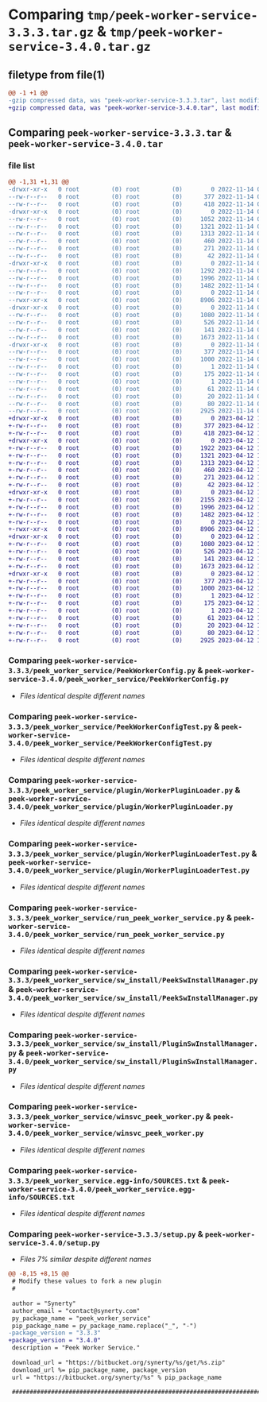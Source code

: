 # Comparing `tmp/peek-worker-service-3.3.3.tar.gz` & `tmp/peek-worker-service-3.4.0.tar.gz`

## filetype from file(1)

```diff
@@ -1 +1 @@
-gzip compressed data, was "peek-worker-service-3.3.3.tar", last modified: Mon Nov 14 05:36:48 2022, max compression
+gzip compressed data, was "peek-worker-service-3.4.0.tar", last modified: Wed Apr 12 11:05:34 2023, max compression
```

## Comparing `peek-worker-service-3.3.3.tar` & `peek-worker-service-3.4.0.tar`

### file list

```diff
@@ -1,31 +1,31 @@
-drwxr-xr-x   0 root         (0) root         (0)        0 2022-11-14 05:36:48.950942 peek-worker-service-3.3.3/
--rw-r--r--   0 root         (0) root         (0)      377 2022-11-14 05:36:48.950942 peek-worker-service-3.3.3/PKG-INFO
--rw-r--r--   0 root         (0) root         (0)      418 2022-11-14 05:34:28.000000 peek-worker-service-3.3.3/README.rst
-drwxr-xr-x   0 root         (0) root         (0)        0 2022-11-14 05:36:48.949942 peek-worker-service-3.3.3/peek_worker_service/
--rw-r--r--   0 root         (0) root         (0)     1052 2022-11-14 05:34:28.000000 peek-worker-service-3.3.3/peek_worker_service/CeleryApp.py
--rw-r--r--   0 root         (0) root         (0)     1321 2022-11-14 05:34:28.000000 peek-worker-service-3.3.3/peek_worker_service/PeekWorkerConfig.py
--rw-r--r--   0 root         (0) root         (0)     1313 2022-11-14 05:34:28.000000 peek-worker-service-3.3.3/peek_worker_service/PeekWorkerConfigTest.py
--rw-r--r--   0 root         (0) root         (0)      460 2022-11-14 05:34:28.000000 peek-worker-service-3.3.3/peek_worker_service/PlatformDependencyTest.py
--rw-r--r--   0 root         (0) root         (0)      271 2022-11-14 05:34:28.000000 peek-worker-service-3.3.3/peek_worker_service/TempUnitTest.py
--rw-r--r--   0 root         (0) root         (0)       42 2022-11-14 05:36:48.000000 peek-worker-service-3.3.3/peek_worker_service/__init__.py
-drwxr-xr-x   0 root         (0) root         (0)        0 2022-11-14 05:36:48.950942 peek-worker-service-3.3.3/peek_worker_service/plugin/
--rw-r--r--   0 root         (0) root         (0)     1292 2022-11-14 05:34:28.000000 peek-worker-service-3.3.3/peek_worker_service/plugin/PeekWorkerPlatformHook.py
--rw-r--r--   0 root         (0) root         (0)     1996 2022-11-14 05:34:28.000000 peek-worker-service-3.3.3/peek_worker_service/plugin/WorkerPluginLoader.py
--rw-r--r--   0 root         (0) root         (0)     1482 2022-11-14 05:34:28.000000 peek-worker-service-3.3.3/peek_worker_service/plugin/WorkerPluginLoaderTest.py
--rw-r--r--   0 root         (0) root         (0)        0 2022-11-14 05:34:28.000000 peek-worker-service-3.3.3/peek_worker_service/plugin/__init__.py
--rwxr-xr-x   0 root         (0) root         (0)     8906 2022-11-14 05:34:28.000000 peek-worker-service-3.3.3/peek_worker_service/run_peek_worker_service.py
-drwxr-xr-x   0 root         (0) root         (0)        0 2022-11-14 05:36:48.950942 peek-worker-service-3.3.3/peek_worker_service/sw_install/
--rw-r--r--   0 root         (0) root         (0)     1080 2022-11-14 05:34:28.000000 peek-worker-service-3.3.3/peek_worker_service/sw_install/PeekSwInstallManager.py
--rw-r--r--   0 root         (0) root         (0)      526 2022-11-14 05:34:28.000000 peek-worker-service-3.3.3/peek_worker_service/sw_install/PluginSwInstallManager.py
--rw-r--r--   0 root         (0) root         (0)      141 2022-11-14 05:34:28.000000 peek-worker-service-3.3.3/peek_worker_service/sw_install/__init__.py
--rw-r--r--   0 root         (0) root         (0)     1673 2022-11-14 05:34:28.000000 peek-worker-service-3.3.3/peek_worker_service/winsvc_peek_worker.py
-drwxr-xr-x   0 root         (0) root         (0)        0 2022-11-14 05:36:48.949942 peek-worker-service-3.3.3/peek_worker_service.egg-info/
--rw-r--r--   0 root         (0) root         (0)      377 2022-11-14 05:36:48.000000 peek-worker-service-3.3.3/peek_worker_service.egg-info/PKG-INFO
--rw-r--r--   0 root         (0) root         (0)     1000 2022-11-14 05:36:48.000000 peek-worker-service-3.3.3/peek_worker_service.egg-info/SOURCES.txt
--rw-r--r--   0 root         (0) root         (0)        1 2022-11-14 05:36:48.000000 peek-worker-service-3.3.3/peek_worker_service.egg-info/dependency_links.txt
--rw-r--r--   0 root         (0) root         (0)      175 2022-11-14 05:36:48.000000 peek-worker-service-3.3.3/peek_worker_service.egg-info/entry_points.txt
--rw-r--r--   0 root         (0) root         (0)        1 2022-11-14 05:36:48.000000 peek-worker-service-3.3.3/peek_worker_service.egg-info/not-zip-safe
--rw-r--r--   0 root         (0) root         (0)       61 2022-11-14 05:36:48.000000 peek-worker-service-3.3.3/peek_worker_service.egg-info/requires.txt
--rw-r--r--   0 root         (0) root         (0)       20 2022-11-14 05:36:48.000000 peek-worker-service-3.3.3/peek_worker_service.egg-info/top_level.txt
--rw-r--r--   0 root         (0) root         (0)       80 2022-11-14 05:36:48.951942 peek-worker-service-3.3.3/setup.cfg
--rw-r--r--   0 root         (0) root         (0)     2925 2022-11-14 05:36:48.000000 peek-worker-service-3.3.3/setup.py
+drwxr-xr-x   0 root         (0) root         (0)        0 2023-04-12 11:05:34.165204 peek-worker-service-3.4.0/
+-rw-r--r--   0 root         (0) root         (0)      377 2023-04-12 11:05:34.165204 peek-worker-service-3.4.0/PKG-INFO
+-rw-r--r--   0 root         (0) root         (0)      418 2023-04-12 11:03:19.000000 peek-worker-service-3.4.0/README.rst
+drwxr-xr-x   0 root         (0) root         (0)        0 2023-04-12 11:05:34.164204 peek-worker-service-3.4.0/peek_worker_service/
+-rw-r--r--   0 root         (0) root         (0)     1922 2023-04-12 11:03:19.000000 peek-worker-service-3.4.0/peek_worker_service/CeleryApp.py
+-rw-r--r--   0 root         (0) root         (0)     1321 2023-04-12 11:03:19.000000 peek-worker-service-3.4.0/peek_worker_service/PeekWorkerConfig.py
+-rw-r--r--   0 root         (0) root         (0)     1313 2023-04-12 11:03:19.000000 peek-worker-service-3.4.0/peek_worker_service/PeekWorkerConfigTest.py
+-rw-r--r--   0 root         (0) root         (0)      460 2023-04-12 11:03:19.000000 peek-worker-service-3.4.0/peek_worker_service/PlatformDependencyTest.py
+-rw-r--r--   0 root         (0) root         (0)      271 2023-04-12 11:03:19.000000 peek-worker-service-3.4.0/peek_worker_service/TempUnitTest.py
+-rw-r--r--   0 root         (0) root         (0)       42 2023-04-12 11:05:33.000000 peek-worker-service-3.4.0/peek_worker_service/__init__.py
+drwxr-xr-x   0 root         (0) root         (0)        0 2023-04-12 11:05:34.165204 peek-worker-service-3.4.0/peek_worker_service/plugin/
+-rw-r--r--   0 root         (0) root         (0)     2155 2023-04-12 11:03:19.000000 peek-worker-service-3.4.0/peek_worker_service/plugin/PeekWorkerPlatformHook.py
+-rw-r--r--   0 root         (0) root         (0)     1996 2023-04-12 11:03:19.000000 peek-worker-service-3.4.0/peek_worker_service/plugin/WorkerPluginLoader.py
+-rw-r--r--   0 root         (0) root         (0)     1482 2023-04-12 11:03:19.000000 peek-worker-service-3.4.0/peek_worker_service/plugin/WorkerPluginLoaderTest.py
+-rw-r--r--   0 root         (0) root         (0)        0 2023-04-12 11:03:19.000000 peek-worker-service-3.4.0/peek_worker_service/plugin/__init__.py
+-rwxr-xr-x   0 root         (0) root         (0)     8906 2023-04-12 11:03:19.000000 peek-worker-service-3.4.0/peek_worker_service/run_peek_worker_service.py
+drwxr-xr-x   0 root         (0) root         (0)        0 2023-04-12 11:05:34.165204 peek-worker-service-3.4.0/peek_worker_service/sw_install/
+-rw-r--r--   0 root         (0) root         (0)     1080 2023-04-12 11:03:19.000000 peek-worker-service-3.4.0/peek_worker_service/sw_install/PeekSwInstallManager.py
+-rw-r--r--   0 root         (0) root         (0)      526 2023-04-12 11:03:19.000000 peek-worker-service-3.4.0/peek_worker_service/sw_install/PluginSwInstallManager.py
+-rw-r--r--   0 root         (0) root         (0)      141 2023-04-12 11:03:19.000000 peek-worker-service-3.4.0/peek_worker_service/sw_install/__init__.py
+-rw-r--r--   0 root         (0) root         (0)     1673 2023-04-12 11:03:19.000000 peek-worker-service-3.4.0/peek_worker_service/winsvc_peek_worker.py
+drwxr-xr-x   0 root         (0) root         (0)        0 2023-04-12 11:05:34.165204 peek-worker-service-3.4.0/peek_worker_service.egg-info/
+-rw-r--r--   0 root         (0) root         (0)      377 2023-04-12 11:05:34.000000 peek-worker-service-3.4.0/peek_worker_service.egg-info/PKG-INFO
+-rw-r--r--   0 root         (0) root         (0)     1000 2023-04-12 11:05:34.000000 peek-worker-service-3.4.0/peek_worker_service.egg-info/SOURCES.txt
+-rw-r--r--   0 root         (0) root         (0)        1 2023-04-12 11:05:34.000000 peek-worker-service-3.4.0/peek_worker_service.egg-info/dependency_links.txt
+-rw-r--r--   0 root         (0) root         (0)      175 2023-04-12 11:05:34.000000 peek-worker-service-3.4.0/peek_worker_service.egg-info/entry_points.txt
+-rw-r--r--   0 root         (0) root         (0)        1 2023-04-12 11:05:34.000000 peek-worker-service-3.4.0/peek_worker_service.egg-info/not-zip-safe
+-rw-r--r--   0 root         (0) root         (0)       61 2023-04-12 11:05:34.000000 peek-worker-service-3.4.0/peek_worker_service.egg-info/requires.txt
+-rw-r--r--   0 root         (0) root         (0)       20 2023-04-12 11:05:34.000000 peek-worker-service-3.4.0/peek_worker_service.egg-info/top_level.txt
+-rw-r--r--   0 root         (0) root         (0)       80 2023-04-12 11:05:34.175204 peek-worker-service-3.4.0/setup.cfg
+-rw-r--r--   0 root         (0) root         (0)     2925 2023-04-12 11:05:33.000000 peek-worker-service-3.4.0/setup.py
```

### Comparing `peek-worker-service-3.3.3/peek_worker_service/PeekWorkerConfig.py` & `peek-worker-service-3.4.0/peek_worker_service/PeekWorkerConfig.py`

 * *Files identical despite different names*

### Comparing `peek-worker-service-3.3.3/peek_worker_service/PeekWorkerConfigTest.py` & `peek-worker-service-3.4.0/peek_worker_service/PeekWorkerConfigTest.py`

 * *Files identical despite different names*

### Comparing `peek-worker-service-3.3.3/peek_worker_service/plugin/WorkerPluginLoader.py` & `peek-worker-service-3.4.0/peek_worker_service/plugin/WorkerPluginLoader.py`

 * *Files identical despite different names*

### Comparing `peek-worker-service-3.3.3/peek_worker_service/plugin/WorkerPluginLoaderTest.py` & `peek-worker-service-3.4.0/peek_worker_service/plugin/WorkerPluginLoaderTest.py`

 * *Files identical despite different names*

### Comparing `peek-worker-service-3.3.3/peek_worker_service/run_peek_worker_service.py` & `peek-worker-service-3.4.0/peek_worker_service/run_peek_worker_service.py`

 * *Files identical despite different names*

### Comparing `peek-worker-service-3.3.3/peek_worker_service/sw_install/PeekSwInstallManager.py` & `peek-worker-service-3.4.0/peek_worker_service/sw_install/PeekSwInstallManager.py`

 * *Files identical despite different names*

### Comparing `peek-worker-service-3.3.3/peek_worker_service/sw_install/PluginSwInstallManager.py` & `peek-worker-service-3.4.0/peek_worker_service/sw_install/PluginSwInstallManager.py`

 * *Files identical despite different names*

### Comparing `peek-worker-service-3.3.3/peek_worker_service/winsvc_peek_worker.py` & `peek-worker-service-3.4.0/peek_worker_service/winsvc_peek_worker.py`

 * *Files identical despite different names*

### Comparing `peek-worker-service-3.3.3/peek_worker_service.egg-info/SOURCES.txt` & `peek-worker-service-3.4.0/peek_worker_service.egg-info/SOURCES.txt`

 * *Files identical despite different names*

### Comparing `peek-worker-service-3.3.3/setup.py` & `peek-worker-service-3.4.0/setup.py`

 * *Files 7% similar despite different names*

```diff
@@ -8,15 +8,15 @@
 # Modify these values to fork a new plugin
 #
 
 author = "Synerty"
 author_email = "contact@synerty.com"
 py_package_name = "peek_worker_service"
 pip_package_name = py_package_name.replace("_", "-")
-package_version = "3.3.3"
+package_version = "3.4.0"
 description = "Peek Worker Service."
 
 download_url = "https://bitbucket.org/synerty/%s/get/%s.zip"
 download_url %= pip_package_name, package_version
 url = "https://bitbucket.org/synerty/%s" % pip_package_name
 
 ###############################################################################
```


